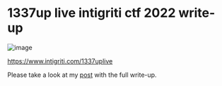 # 1337up live intigriti ctf 2022 write-up

![image](https://user-images.githubusercontent.com/17437230/158915800-acd511ed-6d61-4c2f-8d66-21bffe3ed8ab.png)

https://www.intigriti.com/1337uplive

Please take a look at my [post]() with the full write-up.
